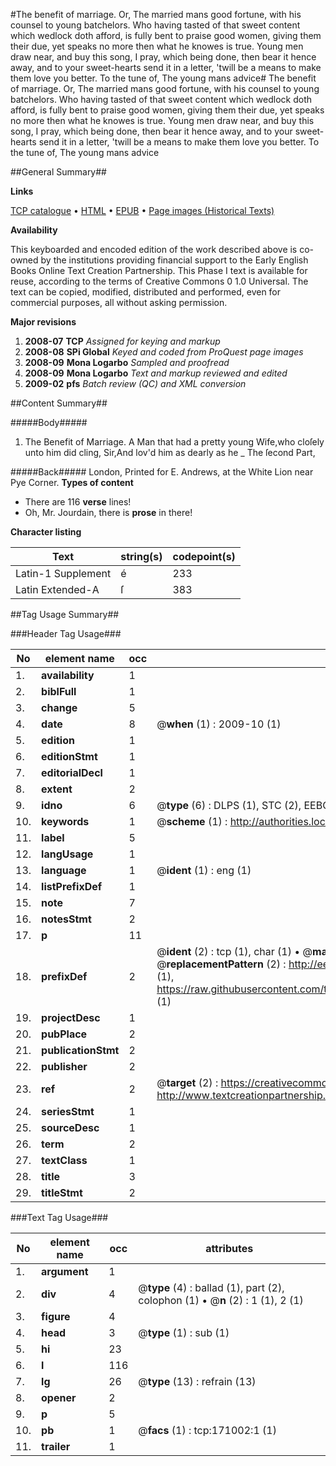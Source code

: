 #The benefit of marriage. Or, The married mans good fortune, with his counsel to young batchelors. Who having tasted of that sweet content which wedlock doth afford, is fully bent to praise good women, giving them their due, yet speaks no more then what he knowes is true. Young men draw near, and buy this song, I pray, which being done, then bear it hence away, and to your sweet-hearts send it in a letter, 'twill be a means to make them love you better. To the tune of, The young mans advice#
The benefit of marriage. Or, The married mans good fortune, with his counsel to young batchelors. Who having tasted of that sweet content which wedlock doth afford, is fully bent to praise good women, giving them their due, yet speaks no more then what he knowes is true. Young men draw near, and buy this song, I pray, which being done, then bear it hence away, and to your sweet-hearts send it in a letter, 'twill be a means to make them love you better. To the tune of, The young mans advice

##General Summary##

**Links**

[TCP catalogue](http://www.ota.ox.ac.uk/tcp/)  • 
[HTML](http://tei.it.ox.ac.uk/tcp/Texts-HTML/free/A76/A76385.html)  • 
[EPUB](http://tei.it.ox.ac.uk/tcp/Texts-EPUB/free/A76/A76385.epub) • 
[Page images (Historical Texts)](https://data.historicaltexts.jisc.ac.uk/view?pubId=eebo-99898004e&pageId=eebo-99898004e-171002-1)

**Availability**

This keyboarded and encoded edition of the
	       work described above is co-owned by the institutions
	       providing financial support to the Early English Books
	       Online Text Creation Partnership. This Phase I text is
	       available for reuse, according to the terms of Creative
	       Commons 0 1.0 Universal. The text can be copied,
	       modified, distributed and performed, even for
	       commercial purposes, all without asking permission.

**Major revisions**

1. __2008-07__ __TCP__ *Assigned for keying and markup*
1. __2008-08__ __SPi Global__ *Keyed and coded from ProQuest page images*
1. __2008-09__ __Mona Logarbo__ *Sampled and proofread*
1. __2008-09__ __Mona Logarbo__ *Text and markup reviewed and edited*
1. __2009-02__ __pfs__ *Batch review (QC) and XML conversion*

##Content Summary##

#####Body#####

1. The Benefit of Marriage.
A Man that had a pretty young Wife,who cloſely unto him did cling, Sir,And lov'd him as dearly as he
    _ The ſecond Part,

#####Back#####
London, Printed for E. Andrews, at the White Lion near Pye Corner.
**Types of content**

  * There are 116 **verse** lines!
  * Oh, Mr. Jourdain, there is **prose** in there!

**Character listing**


|Text|string(s)|codepoint(s)|
|---|---|---|
|Latin-1 Supplement|é|233|
|Latin Extended-A|ſ|383|

##Tag Usage Summary##

###Header Tag Usage###

|No|element name|occ|attributes|
|---|---|---|---|
|1.|__availability__|1||
|2.|__biblFull__|1||
|3.|__change__|5||
|4.|__date__|8| @__when__ (1) : 2009-10 (1)|
|5.|__edition__|1||
|6.|__editionStmt__|1||
|7.|__editorialDecl__|1||
|8.|__extent__|2||
|9.|__idno__|6| @__type__ (6) : DLPS (1), STC (2), EEBO-CITATION (1), PROQUEST (1), VID (1)|
|10.|__keywords__|1| @__scheme__ (1) : http://authorities.loc.gov/ (1)|
|11.|__label__|5||
|12.|__langUsage__|1||
|13.|__language__|1| @__ident__ (1) : eng (1)|
|14.|__listPrefixDef__|1||
|15.|__note__|7||
|16.|__notesStmt__|2||
|17.|__p__|11||
|18.|__prefixDef__|2| @__ident__ (2) : tcp (1), char (1)  •  @__matchPattern__ (2) : ([0-9\-]+):([0-9IVX]+) (1), (.+) (1)  •  @__replacementPattern__ (2) : http://eebo.chadwyck.com/downloadtiff?vid=$1&page=$2 (1), https://raw.githubusercontent.com/textcreationpartnership/Texts/master/tcpchars.xml#$1 (1)|
|19.|__projectDesc__|1||
|20.|__pubPlace__|2||
|21.|__publicationStmt__|2||
|22.|__publisher__|2||
|23.|__ref__|2| @__target__ (2) : https://creativecommons.org/publicdomain/zero/1.0/ (1), http://www.textcreationpartnership.org/docs/. (1)|
|24.|__seriesStmt__|1||
|25.|__sourceDesc__|1||
|26.|__term__|2||
|27.|__textClass__|1||
|28.|__title__|3||
|29.|__titleStmt__|2||


###Text Tag Usage###

|No|element name|occ|attributes|
|---|---|---|---|
|1.|__argument__|1||
|2.|__div__|4| @__type__ (4) : ballad (1), part (2), colophon (1)  •  @__n__ (2) : 1 (1), 2 (1)|
|3.|__figure__|4||
|4.|__head__|3| @__type__ (1) : sub (1)|
|5.|__hi__|23||
|6.|__l__|116||
|7.|__lg__|26| @__type__ (13) : refrain (13)|
|8.|__opener__|2||
|9.|__p__|5||
|10.|__pb__|1| @__facs__ (1) : tcp:171002:1 (1)|
|11.|__trailer__|1||
